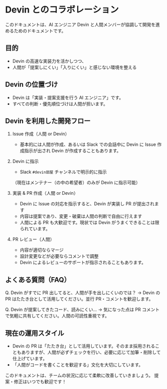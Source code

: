 # Devin とのコラボレーション

このドキュメントは、AI エンジニア Devin と人間メンバーが協調して開発を進めるためのドキュメントです。

## 目的

- Devin の高速な実装力を活かしつつ、
- 人間が「提案しにくい」「入りにくい」と感じない環境を整える

## Devin の位置づけ

- Devin は「実装・提案支援を行う AI エンジニア」です。
- すべての判断・優先順位づけは人間が担います。

## Devin を利用した開発フロー

1. Issue 作成（人間 or Devin）

   - 基本的には人間が作成、あるいは Slack での会話中に Devin に Issue 作成指示が出され Devin が作成することもあります。

2. Devin に指示

   - Slack `#devin部屋` チャンネルで明示的に指示

   （現在はメンテナー（の中の希望者）のみが Devin に指示可能）

3. 実装 & PR 作成（人間 or Devin）

   - Devin に Issue の対応を指示すると、Devin が実装し PR が提出されます
   - 内容は提案であり、変更・破棄は人間の判断で自由に行えます
   - 人間による PR も大歓迎です。現状では Devin がうまくできることは限られています。

4. PR レビュー（人間）

   - 内容が適切ならマージ
   - 設計変更などが必要ならコメントで調整
   - Devin によるレビューのサポートが指示されることもあります。

## よくある質問（FAQ）

Q. Devin がすでに PR 出してると、人間が手を出しにくいのでは？
→ Devin の PR はたたき台として活用してください。並行 PR・コメントを歓迎します。

Q. Devin が提案してきたコード、読みにくい…
→ 気になった点は PR コメントで気軽に共有してください。人間の可読性重視です。

## 現在の運用スタイル

- Devin の PR は「たたき台」として活用しています。そのまま採用されることもありますが、人間が必ずチェックを行い、必要に応じて加筆・削除して仕上げています。
- 「人間がコードを書くことを歓迎する」文化を大切にしています。

このドキュメントは、チームの状況に応じて柔軟に改善していきましょう。
提案・修正はいつでも歓迎です！
